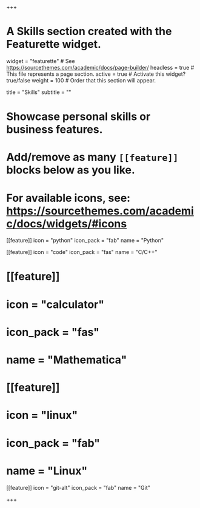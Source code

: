 +++
# A Skills section created with the Featurette widget.
widget = "featurette"  # See https://sourcethemes.com/academic/docs/page-builder/
headless = true  # This file represents a page section.
active = true  # Activate this widget? true/false
weight = 100  # Order that this section will appear.

title = "Skills"
subtitle = ""

# Showcase personal skills or business features.
# 
# Add/remove as many `[[feature]]` blocks below as you like.
# 
# For available icons, see: https://sourcethemes.com/academic/docs/widgets/#icons

[[feature]]
  icon = "python"
  icon_pack = "fab"
  name = "Python"
  
[[feature]]
  icon = "code"
  icon_pack = "fas"
  name = "C/C++"

# [[feature]]
#   icon = "calculator"
#   icon_pack = "fas"
#   name = "Mathematica"

# [[feature]]
#   icon = "linux"
#   icon_pack = "fab"
#   name = "Linux"
  
[[feature]]
  icon = "git-alt"
  icon_pack = "fab"
  name = "Git"

+++
